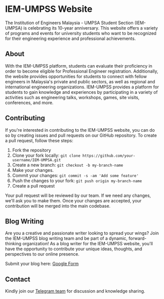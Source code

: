 # IEM-UMPSS Website

The Institution of Engineers Malaysia - UMPSA Student Section (IEM-UMPSA) is celebrating its 10-year anniversary. This website offers a variety of programs and events for university students who want to be recognized for their engineering experience and professional achievements.

## About

With the IEM-UMPSS platform, students can evaluate their proficiency in order to become eligible for Professional Engineer registration. Additionally, the website provides opportunities for students to connect with fellow engineers in Malaysia's private and public sectors, as well as regional and international engineering organizations. IEM-UMPSS provides a platform for students to gain knowledge and experiences by participating in a variety of activities such as engineering talks, workshops, games, site visits, conferences, and more.

## Contributing

If you're interested in contributing to the IEM-UMPSS website, you can do so by creating issues and pull requests on our GitHub repository. To create a pull request, follow these steps:

1. Fork the repository
2. Clone your fork locally: `git clone https://github.com/your-username/IEM-UMPSA.git`
3. Create a new branch: `git checkout -b my-branch-name`
4. Make your changes.
5. Commit your changes: `git commit -s -am 'Add some feature'`
6. Push the changes to your fork: `git push origin my-branch-name`
7. Create a pull request

Your pull request will be reviewed by our team. If we need any changes, we'll ask you to make them. Once your changes are accepted, your contribution will be merged into the main codebase.

## Blog Writing

Are you a creative and passionate writer looking to spread your wings? Join the IEM-UMPSS blog writing team and be part of a dynamic, forward-thinking organization! As a blog writer for the IEM-UMPSS website, you'll have the opportunity to contribute your unique ideas, thoughts, and perspectives to our online presence.

Submit your blog here: [Google Form](https://forms.gle/wZ8FgrdM1oBcZh2N8)

## Contact

Kindly join our [Telegram team](https://t.me/+NcP39ZKM1nI2NDJl) for discussion and knowledge sharing.